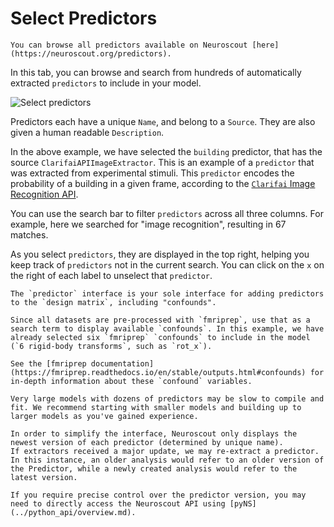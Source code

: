# Select Predictors

```{admonition} Note
You can browse all predictors available on Neuroscout [here](https://neuroscout.org/predictors).
```

In this tab, you can browse and search from hundreds of automatically extracted `predictors` to include in your model.

![Select predictors](img/predictors.png)

Predictors each have a unique `Name`, and belong to a `Source`. They are also given a human readable `Description`.

In the above example, we have selected the `building` predictor, that has the source `ClarifaiAPIImageExtractor`.
This is an example of a `predictor` that was extracted from experimental stimuli. This `predictor` encodes the probability of a building in a given frame, according to the [`Clarifai` Image Recognition API](https://www.clarifai.com/models/image-recognition-ai).

You can use the search bar to filter `predictors` across all three columns. For example, here we searched for "image recognition", resulting in 67 matches.

As you select `predictors`, they are displayed in the top right, helping you keep track of `predictors` not in the current search.
You can click on the `x` on the right of each label to unselect that `predictor`.

```{hint} Tip
The `predictor` interface is your sole interface for adding predictors to the `design matrix`, including "confounds".

Since all datasets are pre-processed with `fmriprep`, use that as a search term to display available `confounds`. In this example, we have already selected six `fmriprep` `confounds` to include in the model (`6 rigid-body transforms`, such as `rot_x`).

See the [fmriprep documentation](https://fmriprep.readthedocs.io/en/stable/outputs.html#confounds) for in-depth information about these `confound` variables.
```

```{warning} Danger
Very large models with dozens of predictors may be slow to compile and fit. We recommend starting with smaller models and building up to larger models as you've gained experience.
```

```{note} Note
In order to simplify the interface, Neuroscout only displays the newest version of each predictor (determined by unique name).
If extractors received a major update, we may re-extract a predictor. In this instance, an older analysis would refer to an older version of the Predictor, while a newly created analysis would refer to the latest version.

If you require precise control over the predictor version, you may need to directly access the Neuroscout API using [pyNS](../python_api/overview.md).
```
